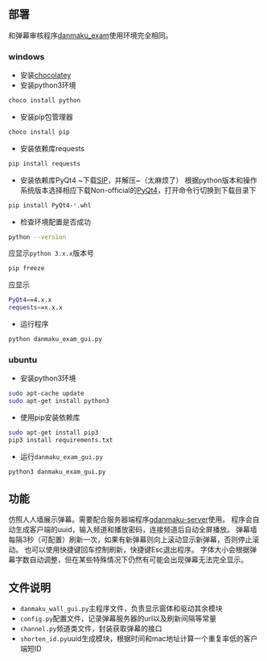 ## 部署
和弹幕审核程序[danmaku_exam](https://github.com/tym1060326/danmaku_exam)使用环境完全相同。


### windows
- 安装[chocolatey](https://chocolatey.org/)
- 安装python3环境
```bash
choco install python
```
- 安装pip包管理器
```bash
choco install pip
```
- 安装依赖库requests
```bash
pip install requests
```
- 安装依赖库PyQt4
~下载[SIP](http://jaist.dl.sourceforge.net/project/pyqt/sip/sip-4.16.6/sip-4.16.6.zip)，并解压~（太麻烦了）
根据python版本和操作系统版本选择相应下载Non-official的[PyQt4](http://www.lfd.uci.edu/~gohlke/pythonlibs/#pyqt4)，打开命令行切换到下载目录下
```bash
pip install PyQt4-*.whl
```
- 检查环境配置是否成功
```bash
python --version
```
应显示`python 3.x.x`版本号
```bash
pip freeze
```
应显示
```bash
PyQt4==4.x.x
requests==x.x.x
```
- 运行程序
```bash
python danmaku_exam_gui.py
```


### ubuntu
- 安装python3环境
```bash
sudo apt-cache update
sudo apt-get install python3
```

- 使用pip安装依赖库
```bash
sudo apt-get install pip3
pip3 install requirements.txt
```

- 运行`danmaku_exam_gui.py`
```bash
python3 danmaku_exam_gui.py
```


## 功能
仿照人人墙展示弹幕。需要配合服务器端程序[gdanmaku-server](https://github.com/tuna/gdanmaku-server)使用。
程序会自动生成客户端的uuid，输入频道和播放密码，连接频道后自动全屏播放。
弹幕墙每隔3秒（可配置）刷新一次，如果有新弹幕则向上滚动显示新弹幕，否则停止滚动。
也可以使用快捷键回车控制刷新，快捷键Esc退出程序。
字体大小会根据弹幕字数自动调整，但在某些特殊情况下仍然有可能会出现弹幕无法完全显示。

## 文件说明
- `danmaku_wall_gui.py`主程序文件，负责显示窗体和驱动其余模块
- `config.py`配置文件，记录弹幕服务器的url以及刷新间隔等常量
- `channel.py`频道类文件，封装获取弹幕的接口
- `shorten_id.py`uuid生成模块，根据时间和mac地址计算一个重复率低的客户端短ID
